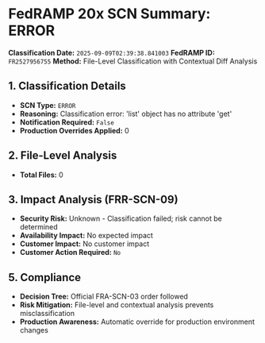 # FedRAMP 20x SCN Summary: ERROR

**Classification Date:** `2025-09-09T02:39:38.841003`
**FedRAMP ID:** `FR2527956755`
**Method:** File-Level Classification with Contextual Diff Analysis

## 1. Classification Details

- **SCN Type:** `ERROR`
- **Reasoning:** Classification error: 'list' object has no attribute 'get'
- **Notification Required:** `False`
- **Production Overrides Applied:** 0

## 2. File-Level Analysis

- **Total Files:** 0

## 3. Impact Analysis (FRR-SCN-09)

- **Security Risk:** Unknown - Classification failed; risk cannot be determined
- **Availability Impact:** No expected impact
- **Customer Impact:** No customer impact
- **Customer Action Required:** `No`

## 5. Compliance

- **Decision Tree:** Official FRA-SCN-03 order followed
- **Risk Mitigation:** File-level and contextual analysis prevents misclassification
- **Production Awareness:** Automatic override for production environment changes
